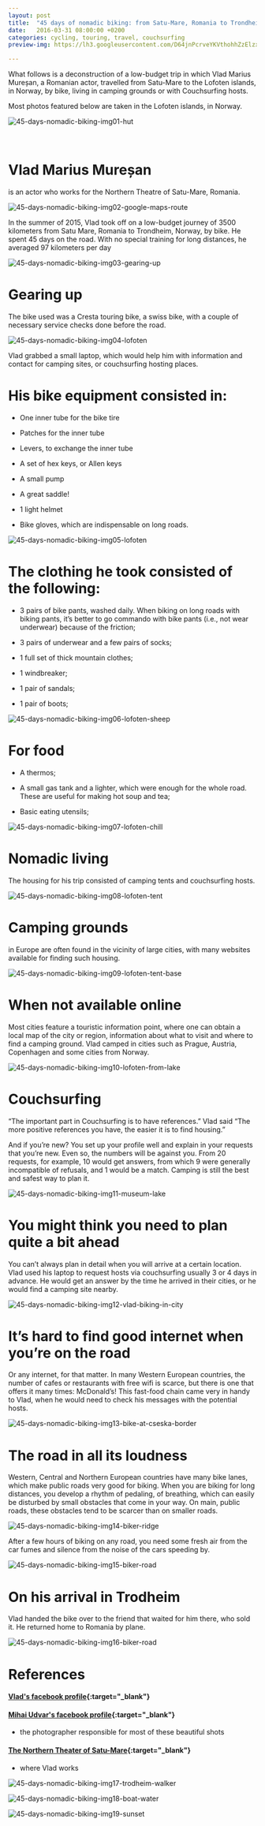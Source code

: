 ```yaml
---
layout: post
title:  "45 days of nomadic biking: from Satu-Mare, Romania to Trondheim, Norway"
date:   2016-03-31 08:00:00 +0200
categories: cycling, touring, travel, couchsurfing
preview-img: https://lh3.googleusercontent.com/D64jnPcrveYKVthohhZzElzxJIKRM0vhhcBh0snAA3ErjBcAgww44LAKipPbIGj820xFNSRMkdVijHHEvJ0_UPs4oiUOGEiA4ZuqNs6vaHwk_3qYLuT6iSQHD9SOwZvuDriHtw=w1240-h827-no

---
```


What follows is a deconstruction of a low-budget trip in which Vlad Marius Mureșan, a Romanian actor, travelled from Satu-Mare to the Lofoten islands, in Norway, by bike, living in camping grounds or with Couchsurfing hosts.

Most photos featured below are taken in the Lofoten islands, in Norway.

![45-days-nomadic-biking-img01-hut]

# <br/> Vlad Marius Mureșan
is an actor who works for the Northern Theatre of Satu-Mare, Romania.

![45-days-nomadic-biking-img02-google-maps-route]

In the summer of 2015, Vlad took off on a low-budget journey of 3500 kilometers from Satu Mare, Romania to Trondheim, Norway, by bike. He spent 45 days on the road. With no special training for long distances, he averaged 97 kilometers per day

![45-days-nomadic-biking-img03-gearing-up]

# Gearing up

The bike used was a Cresta touring bike, a swiss bike, with a couple of necessary service checks done before the road.

![45-days-nomadic-biking-img04-lofoten]

Vlad grabbed a small laptop, which would help him with information and contact for camping sites, or couchsurfing hosting places.

# His bike equipment consisted in:

- One inner tube for the bike tire

- Patches for the inner tube

- Levers, to exchange the inner tube

- A set of hex keys, or Allen keys

- A small pump

- A great saddle!

- 1 light helmet

- Bike gloves, which are indispensable on long roads.

![45-days-nomadic-biking-img05-lofoten]

# The clothing he took consisted of the following:

- 3 pairs of bike pants, washed daily. When biking on long roads with biking pants, it’s better to go commando with bike pants (i.e., not wear underwear) because of the friction;

- 3 pairs of underwear and a few pairs of socks;

- 1 full set of thick mountain clothes;

- 1 windbreaker;

- 1 pair of sandals;

- 1 pair of boots;

![45-days-nomadic-biking-img06-lofoten-sheep]

# For food

- A thermos;

- A small gas tank and a lighter, which were enough for the whole road. These are useful for making hot soup and tea;

- Basic eating utensils;

![45-days-nomadic-biking-img07-lofoten-chill]

# Nomadic living

The housing for his trip consisted of camping tents and couchsurfing hosts.

![45-days-nomadic-biking-img08-lofoten-tent]

# Camping grounds

in Europe are often found in the vicinity of large cities, with many websites available for finding such housing.

![45-days-nomadic-biking-img09-lofoten-tent-base]

# When not available online

Most cities feature a touristic information point, where one can obtain a local map of the city or region, information about what to visit and where to find a camping ground. Vlad camped in cities such as Prague, Austria, Copenhagen and some cities from Norway.

![45-days-nomadic-biking-img10-lofoten-from-lake]

# Couchsurfing

“The important part in Couchsurfing is to have references.” Vlad said “The more positive references you have, the easier it is to find housing.”

And if you’re new? You set up your profile well and explain in your requests that you’re new. Even so, the numbers will be against you. From 20 requests, for example, 10 would get answers, from which 9 were generally incompatible of refusals, and 1 would be a match. Camping is still the best and safest way to plan it.

![45-days-nomadic-biking-img11-museum-lake]

# You might think you need to plan quite a bit ahead

You can’t always plan in detail when you will arrive at a certain location. Vlad used his laptop to request hosts via couchsurfing usually 3 or 4 days in advance. He would get an answer by the time he arrived in their cities, or he would find a camping site nearby.

![45-days-nomadic-biking-img12-vlad-biking-in-city]

# It’s hard to find good internet when you’re on the road

Or any internet, for that matter. In many Western European countries, the number of cafes or restaurants with free wifi is scarce, but there is one that offers it many times: McDonald’s! This fast-food chain came very in handy to Vlad, when he would need to check his messages with the potential hosts.

![45-days-nomadic-biking-img13-bike-at-cseska-border]

# The road in all its loudness

Western, Central and Northern European countries have many bike lanes, which make public roads very good for biking. When you are biking for long distances, you develop a rhythm of pedaling, of breathing, which can easily be disturbed by small obstacles that come in your way. On main, public roads, these obstacles tend to be scarcer than on smaller roads.

![45-days-nomadic-biking-img14-biker-ridge]

After a few hours of biking on any road, you need some fresh air from the car fumes and silence from the noise of the cars speeding by.

![45-days-nomadic-biking-img15-biker-road]

# On his arrival in Trodheim

Vlad handed the bike over to the friend that waited for him there, who sold it. He returned home to Romania by plane.

![45-days-nomadic-biking-img16-biker-road]

# References

#### [Vlad's facebook profile][45-days-nomadic-biking-biker-fb-link]{:target="_blank"}

#### [Mihai Udvar's facebook profile][45-days-nomadic-biking-photographer-fb-link]{:target="_blank"}
- the photographer responsible for most of these beautiful shots

#### [The Northern Theater of Satu-Mare][45-days-nomadic-biking-northern-theatre-of-satu-mare-link]{:target="_blank"}
- where Vlad works

![45-days-nomadic-biking-img17-trodheim-walker]

![45-days-nomadic-biking-img18-boat-water]

![45-days-nomadic-biking-img19-sunset]





[45-days-nomadic-biking-biker-fb-link]: https://www.facebook.com/vladmarius.muresan

[45-days-nomadic-biking-photographer-fb-link]: https://www.facebook.com/mihai.udvar

[45-days-nomadic-biking-northern-theatre-of-satu-mare-link]: http://www.teatruldenord.ro/



[45-days-nomadic-biking-img01-hut]: https://lh3.googleusercontent.com/hOIEEbkWxdJ0BpMf6ALM9SUpPvowdM81u6zb9Z97WdFuJynw0BzpV0k7jkfW0hhrS2qJ--nH39phFwVSGOs9rG6OEghvMgPxuf6FgpypIFQJG51D2PNyz9g9fOW_T88BbRHp3A=w1239-h827-no

[45-days-nomadic-biking-img02-google-maps-route]: https://lh3.googleusercontent.com/xU0MvToQhCRXcUKc8uO8woIoDmsdQ5F7LPyWDLEXNwidKuqOYZxk2PJs8N-NZb3QDMPyyvL8kaOkReAMu18sfneQAB5NLAnnswzxS0dpWQbVJ2z_MBeCrb3tY7mq60-Yo1AmAg=w1280-h800-no

[45-days-nomadic-biking-img03-gearing-up]: https://lh3.googleusercontent.com/DpFVX9jddrqAoSfN7HNifUlNbdxzq_DbvasjxFeobGCxWMrlV4nGBCZF-42RyHKAUTGnBKFZjSkg2mVguS0l-1nz2giEU5LsFy72cmxFkLX503p5V03mDuuPOgdJk8PLFt7A0A=w1103-h827-no

[45-days-nomadic-biking-img04-lofoten]: https://lh3.googleusercontent.com/Jjc-CxrjUMH4TxM1fY-JQ7FqHRfMsLKOBOoWMFTM0z9CU4gMsIE0PFkedWG-mWQz9mvtGcWMwaDZ27GFOdjqd0GGZXfyN-_9ho3dcPP0SlhNC6X-Q0VIyHetA90WBbAKrZFOkw=w1240-h827-no

[45-days-nomadic-biking-img05-lofoten]: https://lh3.googleusercontent.com/VsHsjNtuROxmu0j75iPGp-gprvkeYR6cawxbiL5lz-xDkPxdmgSSTYfuTAx3Aa3lF2TigEQyTJhEldkgKLUe1LMOUbEbQstLjrxmzSIMlPNTAboiHzV5i_xwvpRU0xA04jqrkQ=w1240-h827-no

[45-days-nomadic-biking-img06-lofoten-sheep]: https://lh3.googleusercontent.com/DqWwkxSItHAMtY0_O5gqLY7ZgbbHMsYDP0dY0gLUXOg9DrjKSYQQ5Ck91KS-_dCKpwBq-PoyjzqfkdGhVLMJkgE2kUPs9aBol25Qjbt43geCxop1bi6ytMTpwo-JNd89r9aMVQ=w1240-h827-no

[45-days-nomadic-biking-img07-lofoten-chill]: https://lh3.googleusercontent.com/UhdilMfbjqDpgR7oTSCoAmXEKE3le2QnnSUbyCnWiauTWNDvaedCwmWOqfgDQvjRVEVGnhR4tB62avhpW_FKaT2N34ltDUV63kNJMIJJX9RIidBXR1suMLwpeUa1aWhkevpDXQ=w1240-h827-no

[45-days-nomadic-biking-img08-lofoten-tent]: https://lh3.googleusercontent.com/D64jnPcrveYKVthohhZzElzxJIKRM0vhhcBh0snAA3ErjBcAgww44LAKipPbIGj820xFNSRMkdVijHHEvJ0_UPs4oiUOGEiA4ZuqNs6vaHwk_3qYLuT6iSQHD9SOwZvuDriHtw=w1240-h827-no

[45-days-nomadic-biking-img09-lofoten-tent-base]: https://lh3.googleusercontent.com/NBUO7BzwVO8e_mZSMO2SNJlVlmhrI8WadV1TrVj63x4P9f51ZLihZjKrTgrSYkbqQIDFFsn1Z__Z-sMTNowvjxEuq3A5LlMnhzlGxWu54lnoADl5oVMU6i_4HRoVHXCvF8ZEZQ=w1240-h827-no

[45-days-nomadic-biking-img10-lofoten-from-lake]: https://lh3.googleusercontent.com/o4Ocp4LZn6a3TMwTopAWlEG63oMhaKtVZVjHreETL1L1mqQeFFiI8xNtc8-YFj4OeuMN2v14x1L9BQ7zxeD5MJBS_Wj74uGpRiiBPawLw7VsA3nXYklad72JHr6LyIm2n_FU8g=w1240-h827-no

[45-days-nomadic-biking-img11-museum-lake]: https://lh3.googleusercontent.com/_RgskrS7zi_scnAtvFdHb_I8KSimfZjF_hQjzeHxSzeoKeMrJ8gcWCI5VplZntOlJoJEH35leWyhzz16kQLAYmJ5gqE_v0MPaInC0PbFSoEmQOJVMmNF9VQO96e5w-E12Pj7ag=w1103-h827-no

[45-days-nomadic-biking-img12-vlad-biking-in-city]: https://lh3.googleusercontent.com/2fXQTRrLAnK2egcQo_dsNG-oUeSCYaKP01z-R9j15wSZfJJRrTg6gxd40OjlKrIph3kabwqY-N8DAoBjaJZ-A-7TnCTaFT76zJCUp8Hp2NihSmAGAP-jwJQnvSnZJl2QdXttuA=w1240-h828-no

[45-days-nomadic-biking-img13-bike-at-cseska-border]: https://lh3.googleusercontent.com/64KIO9-af6IZ1x6FcjWQ-wtbpasjOcvTZ3d2RVU3nltwsIMMRnJqEY_P_NMvpSfW5bbOZvMC9en5SW352w9byJ2W2a0wMAnwOZoyLeHLKtZBfDigQp0TtSyhvDDOt3wB3PY0Pw=w621-h827-no

[45-days-nomadic-biking-img14-biker-ridge]: https://lh3.googleusercontent.com/mxqe9D6Wzts51MwKDD5iXb_TKjynsjSH6RlXPUHr_zu1ZBzxMIo6YbI3ssu5aqRT5C9zDK2q4giQ9Rity035nrFLJ7gUDZGi2KX7H2sGXz4YIyPWlWhzbsnwgeNuowtvpyKvpQ=w552-h827-no

[45-days-nomadic-biking-img15-biker-road]: https://lh3.googleusercontent.com/hdpEa6w4hipLXvygKXmNBEJyzZQfYyx-9iB0fRvIINr4xaFbO91qZcLHpyUOw0hwzimbNlJxu4LDbCeTaUSyTiQuJLkn2Z0_s0VXSI3Yv3V0IBRsnbw3fMeJdPJ_Idr7DcvvMw=w1239-h827-no

[45-days-nomadic-biking-img16-biker-road]: https://lh3.googleusercontent.com/nlFkwghZMyOfsdDVvDgQ8c3BoUH37NKTaj6XdgNGHTuu50NdQH7LnoKhCGnObVFk1AfePzYg97_u8M--IVK0kVpdp74QLTMjDBTlfblVmkZKqc1mhU2_IMewrRt-NfFIhD0jQQ=w1240-h828-no

[45-days-nomadic-biking-img17-trodheim-walker]: https://lh3.googleusercontent.com/3JBnyEbwnE0sj-Hp0K-5YFOSMmDqnV7MhnCofSW8Ket-FagdbEa5AKFf1JxycAXX31sqcHkT-w5ycAuK5zjNrXysu43usfmnxR_2CxoROsXR7VDO_MjuH25XPJQt9Ql-cc4b1g=w1240-h827-no

[45-days-nomadic-biking-img18-boat-water]: https://lh3.googleusercontent.com/kEK9SCdqHuii2M45GwqUxjsutUpoeICyN2tVemZiD2tpw-Jkc_p5JOuPAUQjXXqzvgHodSJzWpVsBnGHFrorzSb0UvlWTv1Y2wLIpM_E9rMIl__OY8qR84mP4V7B_XnmqyEPYQ=w1240-h828-no

[45-days-nomadic-biking-img19-sunset]: https://lh3.googleusercontent.com/6NdJayQK1QL23aAyfCyo9LkE7WH4fl-rghjHziOM9FDH650NeP0kXkWvsMKAbQ_oQJeJ7EnL_l3eUalnSVSIQE30EBAqSqavLPzVYtdHvE-MqYGZI0MnC6fA13_QLxIvTkqJ4A=w1103-h827-no
